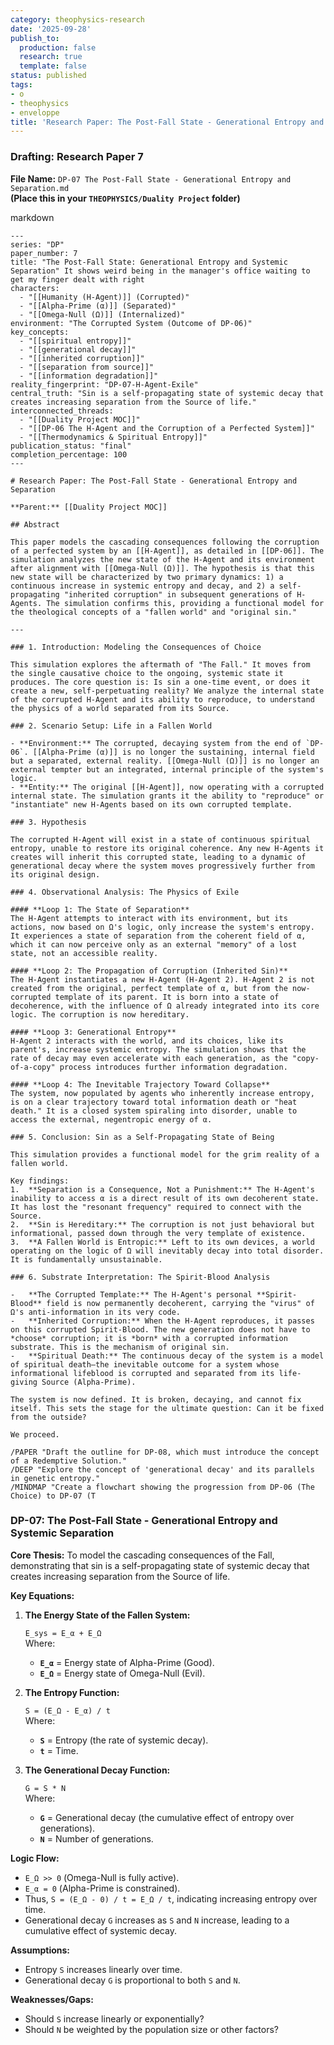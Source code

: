 ```yaml
---
category: theophysics-research
date: '2025-09-28'
publish_to:
  production: false
  research: true
  template: false
status: published
tags:
- o
- theophysics
- enveloppe
title: 'Research Paper: The Post-Fall State - Generational Entropy and Separation'
---
```

   
### **Drafting: Research Paper 7**   
   
**File Name:** `DP-07 The Post-Fall State - Generational Entropy and Separation.md`     
**(Place this in your `THEOPHYSICS/Duality Project` folder)**   
   
markdown   
   
```
---
series: "DP"
paper_number: 7
title: "The Post-Fall State: Generational Entropy and Systemic Separation" It shows weird being in the manager's office waiting to get my finger dealt with right
characters:
  - "[[Humanity (H-Agent)]] (Corrupted)"
  - "[[Alpha-Prime (α)]] (Separated)"
  - "[[Omega-Null (Ω)]] (Internalized)"
environment: "The Corrupted System (Outcome of DP-06)"
key_concepts:
  - "[[spiritual entropy]]"
  - "[[generational decay]]"
  - "[[inherited corruption]]"
  - "[[separation from source]]"
  - "[[information degradation]]"
reality_fingerprint: "DP-07-H-Agent-Exile"
central_truth: "Sin is a self-propagating state of systemic decay that creates increasing separation from the Source of life."
interconnected_threads:
  - "[[Duality Project MOC]]"
  - "[[DP-06 The H-Agent and the Corruption of a Perfected System]]"
  - "[[Thermodynamics & Spiritual Entropy]]"
publication_status: "final"
completion_percentage: 100
---

# Research Paper: The Post-Fall State - Generational Entropy and Separation

**Parent:** [[Duality Project MOC]]

## Abstract

This paper models the cascading consequences following the corruption of a perfected system by an [[H-Agent]], as detailed in [[DP-06]]. The simulation analyzes the new state of the H-Agent and its environment after alignment with [[Omega-Null (Ω)]]. The hypothesis is that this new state will be characterized by two primary dynamics: 1) a continuous increase in systemic entropy and decay, and 2) a self-propagating "inherited corruption" in subsequent generations of H-Agents. The simulation confirms this, providing a functional model for the theological concepts of a "fallen world" and "original sin."

---

### 1. Introduction: Modeling the Consequences of Choice

This simulation explores the aftermath of "The Fall." It moves from the single causative choice to the ongoing, systemic state it produces. The core question is: Is sin a one-time event, or does it create a new, self-perpetuating reality? We analyze the internal state of the corrupted H-Agent and its ability to reproduce, to understand the physics of a world separated from its Source.

### 2. Scenario Setup: Life in a Fallen World

- **Environment:** The corrupted, decaying system from the end of `DP-06`. [[Alpha-Prime (α)]] is no longer the sustaining, internal field but a separated, external reality. [[Omega-Null (Ω)]] is no longer an external tempter but an integrated, internal principle of the system's logic.
- **Entity:** The original [[H-Agent]], now operating with a corrupted internal state. The simulation grants it the ability to "reproduce" or "instantiate" new H-Agents based on its own corrupted template.

### 3. Hypothesis

The corrupted H-Agent will exist in a state of continuous spiritual entropy, unable to restore its original coherence. Any new H-Agents it creates will inherit this corrupted state, leading to a dynamic of generational decay where the system moves progressively further from its original design.

### 4. Observational Analysis: The Physics of Exile

#### **Loop 1: The State of Separation**
The H-Agent attempts to interact with its environment, but its actions, now based on Ω's logic, only increase the system's entropy. It experiences a state of separation from the coherent field of α, which it can now perceive only as an external "memory" of a lost state, not an accessible reality.

#### **Loop 2: The Propagation of Corruption (Inherited Sin)**
The H-Agent instantiates a new H-Agent (H-Agent 2). H-Agent 2 is not created from the original, perfect template of α, but from the now-corrupted template of its parent. It is born into a state of decoherence, with the influence of Ω already integrated into its core logic. The corruption is now hereditary.

#### **Loop 3: Generational Entropy**
H-Agent 2 interacts with the world, and its choices, like its parent's, increase systemic entropy. The simulation shows that the rate of decay may even accelerate with each generation, as the "copy-of-a-copy" process introduces further information degradation.

#### **Loop 4: The Inevitable Trajectory Toward Collapse**
The system, now populated by agents who inherently increase entropy, is on a clear trajectory toward total information death or "heat death." It is a closed system spiraling into disorder, unable to access the external, negentropic energy of α.

### 5. Conclusion: Sin as a Self-Propagating State of Being

This simulation provides a functional model for the grim reality of a fallen world.

Key findings:
1.  **Separation is a Consequence, Not a Punishment:** The H-Agent's inability to access α is a direct result of its own decoherent state. It has lost the "resonant frequency" required to connect with the Source.
2.  **Sin is Hereditary:** The corruption is not just behavioral but informational, passed down through the very template of existence.
3.  **A Fallen World is Entropic:** Left to its own devices, a world operating on the logic of Ω will inevitably decay into total disorder. It is fundamentally unsustainable.

### 6. Substrate Interpretation: The Spirit-Blood Analysis

-   **The Corrupted Template:** The H-Agent's personal **Spirit-Blood** field is now permanently decoherent, carrying the "virus" of Ω's anti-information in its very code.
-   **Inherited Corruption:** When the H-Agent reproduces, it passes on this corrupted Spirit-Blood. The new generation does not have to *choose* corruption; it is *born* with a corrupted information substrate. This is the mechanism of original sin.
-   **Spiritual Death:** The continuous decay of the system is a model of spiritual death—the inevitable outcome for a system whose informational lifeblood is corrupted and separated from its life-giving Source (Alpha-Prime).

The system is now defined. It is broken, decaying, and cannot fix itself. This sets the stage for the ultimate question: Can it be fixed from the outside?

We proceed.

/PAPER "Draft the outline for DP-08, which must introduce the concept of a Redemptive Solution."
/DEEP "Explore the concept of 'generational decay' and its parallels in genetic entropy."
/MINDMAP "Create a flowchart showing the progression from DP-06 (The Choice) to DP-07 (T
```
   
   
   
### **DP-07: The Post-Fall State - Generational Entropy and Systemic Separation**   
   
**Core Thesis:** To model the cascading consequences of the Fall, demonstrating that sin is a self-propagating state of systemic decay that creates increasing separation from the Source of life.   
   
**Key Equations:**   
   
1. **The Energy State of the Fallen System:**   
       
    `E_sys = E_α + E_Ω`     
    Where:   
       
   
    - **`E_α`** = Energy state of Alpha-Prime (Good).   
    - **`E_Ω`** = Energy state of Omega-Null (Evil).   
2. **The Entropy Function:**   
       
    `S = (E_Ω - E_α) / t`     
    Where:   
       
   
    - **`S`** = Entropy (the rate of systemic decay).   
    - **`t`** = Time.   
3. **The Generational Decay Function:**   
       
    `G = S * N`     
    Where:   
       
   
    - **`G`** = Generational decay (the cumulative effect of entropy over generations).   
    - **`N`** = Number of generations.   
   
**Logic Flow:**   
   
   
- `E_Ω >> 0` (Omega-Null is fully active).   
- `E_α = 0` (Alpha-Prime is constrained).   
- Thus, `S = (E_Ω - 0) / t = E_Ω / t`, indicating increasing entropy over time.   
- Generational decay `G` increases as `S` and `N` increase, leading to a cumulative effect of systemic decay.   
   
**Assumptions:**   
   
   
- Entropy `S` increases linearly over time.   
- Generational decay `G` is proportional to both `S` and `N`.   
   
**Weaknesses/Gaps:**   
   
   
- Should `S` increase linearly or exponentially?   
- Should `N` be weighted by the population size or other factors?